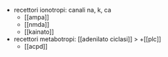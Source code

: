 - recettori ionotropi: canali na, k, ca
	- [[ampa]]
	- [[nmda]]
	- [[kainato]]
- recettori metabotropi: [[adenilato ciclasi]] > +[[plc]]
	- [[acpd]]